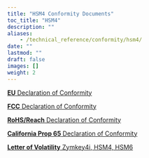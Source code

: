 ```yaml
---
title: "HSM4 Conformity Documents"
toc_title: "HSM4"
description: ""
aliases:
    - /technical_reference/conformity/hsm4/
date: ""
lastmod: ""
draft: false
images: []
weight: 2
---
```


<p><a href="https://www.zymbit.com/wp-content/uploads/2021/05/Zymbit_EU-Declaration-of-Conformity_HSM4_2021.02.pdf" target="_blank" rel="noopener noreferrer"><b>EU</b> Declaration of Conformity</a></p>

<p><a href="https://www.zymbit.com/wp-content/uploads/2021/05/Zymbit_FCC-Declaration-of-Conformity_HSM4_2021.02.pdf" target="_blank" rel="noopener noreferrer"><b>FCC</b> Declaration of Conformity</a></p>

<p><a href="https://www.zymbit.com/wp-content/uploads/2021/09/Zymbit-RoHS-REACH-Compliance-Notice-2021.08.pdf" target="_blank" rel="noopener noreferrer"><b>RoHS/Reach</b>  Declaration of Conformity</a></p>

<p><a href="https://www.zymbit.com/wp-content/uploads/2021/05/Zymbit-CA-Prop65-Compliance-Notice-2021.04.pdf" target="_blank" rel="noopener noreferrer"><b>California Prop 65</b> Declaration of Conformity</a></p>

<p><a href="../zymkey4/zymbit-volatility-zymkey-hsms-a1.pdf" target="_blank" rel="noopener noreferrer"><b>Letter of Volatility</b>  Zymkey4i, HSM4, HSM6</a></p>

